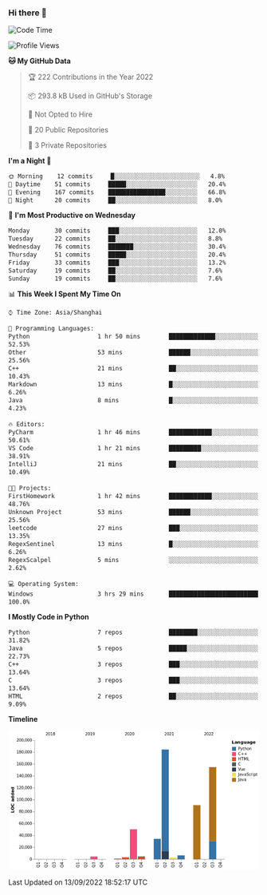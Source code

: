 ### Hi there 👋

<!--START_SECTION:waka-->
![Code Time](http://img.shields.io/badge/Code%20Time-551%20hrs%2035%20mins-blue)

![Profile Views](http://img.shields.io/badge/Profile%20Views-0-blue)

**🐱 My GitHub Data** 

> 🏆 222 Contributions in the Year 2022
 > 
> 📦 293.8 kB Used in GitHub's Storage 
 > 
> 🚫 Not Opted to Hire
 > 
> 📜 20 Public Repositories 
 > 
> 🔑 3 Private Repositories  
 > 
**I'm a Night 🦉** 

```text
🌞 Morning    12 commits     █░░░░░░░░░░░░░░░░░░░░░░░░   4.8% 
🌆 Daytime    51 commits     █████░░░░░░░░░░░░░░░░░░░░   20.4% 
🌃 Evening    167 commits    ████████████████░░░░░░░░░   66.8% 
🌙 Night      20 commits     ██░░░░░░░░░░░░░░░░░░░░░░░   8.0%

```
📅 **I'm Most Productive on Wednesday** 

```text
Monday       30 commits     ███░░░░░░░░░░░░░░░░░░░░░░   12.0% 
Tuesday      22 commits     ██░░░░░░░░░░░░░░░░░░░░░░░   8.8% 
Wednesday    76 commits     ███████░░░░░░░░░░░░░░░░░░   30.4% 
Thursday     51 commits     █████░░░░░░░░░░░░░░░░░░░░   20.4% 
Friday       33 commits     ███░░░░░░░░░░░░░░░░░░░░░░   13.2% 
Saturday     19 commits     ██░░░░░░░░░░░░░░░░░░░░░░░   7.6% 
Sunday       19 commits     ██░░░░░░░░░░░░░░░░░░░░░░░   7.6%

```


📊 **This Week I Spent My Time On** 

```text
⌚︎ Time Zone: Asia/Shanghai

💬 Programming Languages: 
Python                   1 hr 50 mins        █████████████░░░░░░░░░░░░   52.53% 
Other                    53 mins             ██████░░░░░░░░░░░░░░░░░░░   25.56% 
C++                      21 mins             ██░░░░░░░░░░░░░░░░░░░░░░░   10.43% 
Markdown                 13 mins             █░░░░░░░░░░░░░░░░░░░░░░░░   6.26% 
Java                     8 mins              █░░░░░░░░░░░░░░░░░░░░░░░░   4.23%

🔥 Editors: 
PyCharm                  1 hr 46 mins        ████████████░░░░░░░░░░░░░   50.61% 
VS Code                  1 hr 21 mins        █████████░░░░░░░░░░░░░░░░   38.91% 
IntelliJ                 21 mins             ██░░░░░░░░░░░░░░░░░░░░░░░   10.49%

🐱‍💻 Projects: 
FirstHomework            1 hr 42 mins        ████████████░░░░░░░░░░░░░   48.76% 
Unknown Project          53 mins             ██████░░░░░░░░░░░░░░░░░░░   25.56% 
leetcode                 27 mins             ███░░░░░░░░░░░░░░░░░░░░░░   13.35% 
RegexSentinel            13 mins             █░░░░░░░░░░░░░░░░░░░░░░░░   6.26% 
RegexScalpel             5 mins              ░░░░░░░░░░░░░░░░░░░░░░░░░   2.62%

💻 Operating System: 
Windows                  3 hrs 29 mins       █████████████████████████   100.0%

```

**I Mostly Code in Python** 

```text
Python                   7 repos             ████████░░░░░░░░░░░░░░░░░   31.82% 
Java                     5 repos             █████░░░░░░░░░░░░░░░░░░░░   22.73% 
C++                      3 repos             ███░░░░░░░░░░░░░░░░░░░░░░   13.64% 
C                        3 repos             ███░░░░░░░░░░░░░░░░░░░░░░   13.64% 
HTML                     2 repos             ██░░░░░░░░░░░░░░░░░░░░░░░   9.09%

```


**Timeline**

![Chart not found](https://raw.githubusercontent.com/SuperMaxine/SuperMaxine/main/charts/bar_graph.png) 


 Last Updated on 13/09/2022 18:52:17 UTC
<!--END_SECTION:waka-->

<!--
**SuperMaxine/SuperMaxine** is a ✨ _special_ ✨ repository because its `README.md` (this file) appears on your GitHub profile.

Here are some ideas to get you started:

- 🔭 I’m currently working on ...
- 🌱 I’m currently learning ...
- 👯 I’m looking to collaborate on ...
- 🤔 I’m looking for help with ...
- 💬 Ask me about ...
- 📫 How to reach me: ...
- 😄 Pronouns: ...
- ⚡ Fun fact: ...
-->

